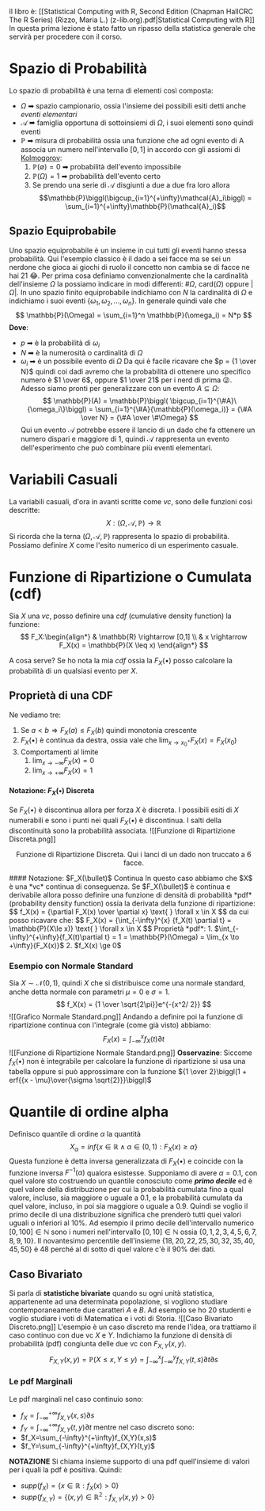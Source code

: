 Il libro è: [[Statistical Computing with R, Second Edition (Chapman  HallCRC The R Series) (Rizzo, Maria L.) (z-lib.org).pdf|Statistical Computing with R]]
In questa prima lezione è stato fatto un ripasso della statistica generale che servirà per procedere con il corso. 

# Spazio di Probabilità

Lo spazio di probabilità è una terna di elementi così composta:
+ $\Omega$ ➡ spazio campionario, ossia l'insieme dei possibili esiti detti anche *eventi elementari*
+ $\mathcal{A}$ ➡ famiglia opportuna di sottoinsiemi di $\Omega$, i suoi elementi sono quindi eventi
+ $\mathbb{P}$ ➡ misura di probabilità ossia una funzione che ad ogni evento di $\textrm{A}$ associa un numero nell'intervallo $[0,1]$ in accordo con gli assiomi di [Kolmogorov](https://it.wikipedia.org/wiki/Andrej_Nikolaevi%C4%8D_Kolmogorov):
	1. $\mathbb{P} (\emptyset) = 0$ ➡ probabilità dell'evento impossibile
	2. $\mathbb{P} (\Omega) = 1$ ➡ probabilità dell'evento certo
	3. Se prendo una serie di $\mathcal{A}$ disgiunti a due a due fra loro allora $$\mathbb{P}\biggl(\bigcup_{i=1}^{+\infty}\mathcal{A}_i\biggl) = \sum_{i=1}^{+\infty}\mathbb{P}(\mathcal{A}_i)$$
## Spazio Equiprobabile
Uno spazio equiprobabile è un insieme in cui tutti gli eventi hanno stessa probabilità. Qui l'esempio classico è il dado a sei facce ma se sei un nerdone che gioca ai giochi di ruolo il concetto non cambia se di facce ne hai 21 😂.
Per prima cosa definiamo convenzionalmente che la cardinalità dell'insieme $\Omega$ la possiamo indicare in modi differenti: #$\Omega$, card($\Omega$) oppure |$\Omega$|.
In uno spazio finito equiprobabile indichiamo con $N$ la cardinalità di $\Omega$ e indichiamo i suoi eventi $\{\omega_1, \omega_2, ... , \omega_n\}$. In generale quindi vale che $$
\mathbb{P}(\Omega) = \sum_{i=1}^n \mathbb{P}(\omega_i) = N*p
$$ **Dove**: 
+ $p \text{ ➡ è la probabilità di } \omega_i$
+ $N$ ➡ è la numerosità o cardinalità di $\Omega$
+ $\omega_i$ ➡ è un possibile evento di $\Omega$
Da qui è facile ricavare che $p = {1 \over N}$ quindi coi dadi avremo che la probabilità di ottenere uno specifico numero è $1 \over 6$, oppure $1 \over 21$ per i nerd di prima 😜.
Adesso siamo pronti per generalizzare con un evento $A \subseteq \Omega$: $$
\mathbb{P}(A) = 
\mathbb{P}\biggl( \bigcup_{i=1}^{\#A}\{\omega_i\}\biggl) =
\sum_{i=1}^{\#A}{\mathbb{P}(\omega_i)} = 
{\#A \over N} =
{\#A \over \#\Omega}
$$
Qui un evento $\mathcal{A}$ potrebbe essere il lancio di un dado che fa ottenere un numero dispari e maggiore di 1, quindi $\mathcal{A}$ rappresenta un evento dell'esperimento che può combinare più eventi elementari.
# Variabili Casuali
La variabili casuali, d'ora in avanti scritte come *vc*, sono delle funzioni così descritte: $$
X: (\Omega, \mathcal{A}, \mathbb{P}) \rightarrow \mathbb{R} 
$$
Si ricorda che la terna $(\Omega, \mathcal{A}, \mathbb{P})$ rappresenta lo spazio di probabilità. Possiamo definire $X$ come l'esito numerico di un esperimento casuale. 

# Funzione di Ripartizione o Cumulata (cdf)
Sia $X$ una *vc*, posso definire una *cdf* (cumulative density function) la funzione: 
$$
F_X:\begin{align*}
& \mathbb{R} \rightarrow [0,1] \\
& x \rightarrow F_X(x) = \mathbb{P}(X \leq x)
\end{align*}
$$

A cosa serve? Se ho nota la mia *cdf* ossia la $F_X(\bullet)$ posso calcolare la probabilità di un qualsiasi evento per $X$. 
## Proprietà di una CDF
Ne vediamo tre:
1. Se $a < b \Rightarrow F_X(a) \le F_X(b)$ quindi monotonia crescente
2. $F_X(\bullet)$ è continua da destra, ossia vale che $\lim_{x\to x_{0}^{+}} {F_X(x) = F_X(x_0)}$
3. Comportamenti al limite
	1. $\lim_{x\to -\infty}{F_X(x)} = 0$
	2. $\lim_{x\to +\infty}{F_X(x)} = 1$

#### Notazione: $F_X(\bullet)$ Discreta
Se $F_X(\bullet)$ è discontinua allora per forza $X$ è discreta. I possibili esiti di $X$ numerabili e sono i punti nei quali $F_X(\bullet)$ è discontinua. I salti della discontinuità sono la probabilità associata.
![[Funzione di Ripartizione Discreta.png]]
<p style="text-align:center">Funzione di Ripartizione Discreta. Qui i lanci di un dado non truccato a 6 facce.</p>
#### Notazione: $F_X(\bullet)$ Continua
In questo caso abbiamo che $X$ è una *vc* continua di conseguenza. Se $F_X(\bullet)$ è continua e derivabile allora posso definire una funzione di densità di probabilità *pdf* (probability density function) ossia la derivata della funzione di ripartizione: $$
f_X(x) = {\partial F_X(x) \over \partial x} \text{ } \forall x \in X
$$
da cui posso ricavare che: $$
F_X(x) = {\int_{-\infty}^{x} {f_X(t) \partial t} = \mathbb{P}(X\le x)} \text{ } \forall x \in X
$$
Proprietà *pdf*:
1. $\int_{-\infty}^{+\infty}{f_X(t)\partial t} = 1 = \mathbb{P}(\Omega) = \lim_{x \to +\infty}{F_X(x)}$
2. $f_X(x) \ge 0$ 

### Esempio con Normale Standard
Sia $X \sim \mathcal{N}(0,1)$, quindi $X$ che si distribuisce come una normale standard, anche detta normale con parametri $\mu = 0$ e $\sigma = 1$. $$
f_X(x) = {1 \over \sqrt{2\pi}}e^{-{x^2/ 2}}
$$
![[Grafico Normale Standard.png]]
Andando a definire poi la funzione di ripartizione continua con l'integrale (come già visto) abbiamo: $$
F_X(x) = \int_{-\infty}^{x}{f_X(t)\partial t}
$$
![[Funzione di Ripartizione Normale Standard.png]]
**Osservazine**: Siccome $f_X(\bullet)$ non è integrabile per calcolare la funzione di ripartizione si usa una tabella oppure si può approssimare con la funzione ${1 \over 2}\biggl(1 + erf{{x - \mu}\over{\sigma \sqrt{2}}}\biggl)$ 
# Quantile di ordine alpha
Definisco quantile di ordine $\alpha$ la quantità $$X_\alpha = inf\{x\in \mathbb{R} \land \alpha \in (0,1) : F_X(x)\ge \alpha\}$$
Questa funzione è detta inversa generalizzata di $F_X(\bullet)$ e coincide con la funzione inversa $F^{-1}{(\alpha)}$ qualora esistesse. 
Supponiamo di avere $\alpha = 0.1$, con quel valore sto costruendo un quantile conosciuto come ***primo decile*** ed è quel valore della distribuzione per cui la probabilità cumulata fino a qual valore, incluso, sia maggiore o uguale a $0.1$, e la probabilità cumulata da quel valore, incluso, in poi sia maggiore o uguale a $0.9$. Quindi se voglio il primo decile di una distribuzione significa che prenderò tutti quei valori uguali o inferiori al $10\%$. Ad esempio il primo decile dell'intervallo numerico $[0,100] \in \mathbb{N}$ sono i numeri nell'intervallo $[0,10]\in \mathbb{N}$ ossia $\{0,1,2,3,4,5,6,7,8,9,10\}$. Il novantesimo percentile dell'insieme $\{18, 20, 22, 25, 30, 32, 35, 40, 45, 50\}$ è $48$ perché al di sotto di quel valore c'è il $90\%$ dei dati.
## Caso Bivariato
Si parla di **statistiche bivariate** quando su ogni unità statistica, appartenente ad una determinata popolazione, si vogliono studiare contemporaneamente due caratteri $A$ e $B$. Ad esempio se ho 20 studenti e voglio studiare i voti di Matematica e i voti di Storia.
![[Caso Bivariato Discreto.png]]
L'esempio è un caso discreto ma rende l'idea, ora trattiamo il caso continuo con due vc $X$ e $Y$. Indichiamo la funzione di densità di probabilità (pdf) congiunta delle due vc con $F_{X,Y}(x,y)$. $$
F_{X,Y}(x,y) = 
\mathbb{P}(X\le x, Y\le y) =
\int_{-\infty}^{x}\int_{-\infty}^{y}{f_{X,Y}(t,s)\partial t \partial s}$$
### Le pdf Marginali
Le pdf marginali nel caso continuio sono:
+ $f_X=\int_{-\infty}^{+\infty}f_{X,Y}(x,s)\partial s$
+ $f_Y=\int_{-\infty}^{+\infty}f_{X,Y}(t,y)\partial t$ 
mentre nel caso discreto sono:
+ $f_X=\sum_{-\infty}^{+\infty}f_{X,Y}(x,s)$
+ $f_Y=\sum_{-\infty}^{+\infty}f_{X,Y}(t,y)$

**NOTAZIONE**
Si chiama insieme supporto di una pdf quell'insieme di valori per i quali la pdf è positiva. Quindi:
+ $supp(f_X) = \{x\in \mathbb{R}: f_X(x)>0\}$
+ $supp(f_{X,Y}) = \{(x,y)\in \mathbb{R^2}: f_{X,Y}(x,y)>0\}$
